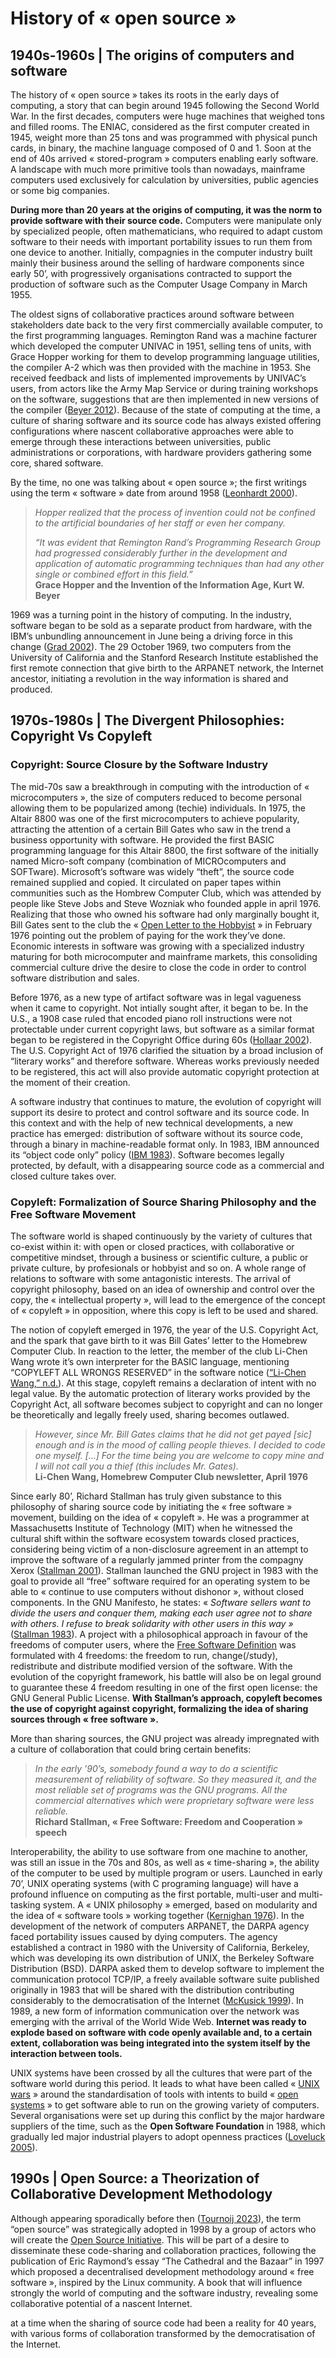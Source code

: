 # History of « open source »

## 1940s-1960s | The origins of computers and software[](https://open-source-undefined.org/content/history.html#s-1960s-the-origins-of-computers-and-software)

The history of « open source » takes its roots in the early days of computing, a story that can begin around 1945 following the Second World War. In the first decades, computers were huge machines that weighed tons and filled rooms. The ENIAC, considered as the first computer created in 1945, weight more than 25 tons and was programmed with physical punch cards, in binary, the machine language composed of 0 and 1. Soon at the end of 40s arrived « stored-program » computers enabling early software. A landscape with much more primitive tools than nowadays, mainframe computers used exclusively for calculation by universities, public agencies or some big companies.

**During more than 20 years at the origins of computing, it was the norm to provide software with their source code.** Computers were manipulate only by specialized people, often mathematicians, who required to adapt custom software to their needs with important portability issues to run them from one device to another. Initially, compagnies in the computer industry built mainly their business around the selling of hardware components since early 50’, with progressively organisations contracted to support the production of software such as the Computer Usage Company in March 1955.

The oldest signs of collaborative practices around software between stakeholders date back to the very first commercially available computer, to the first programming languages. Remington Rand was a machine facturer which developed the computer UNIVAC in 1951, selling tens of units, with Grace Hopper working for them to develop programming language utilities, the compiler A-2 which was then provided with the machine in 1953. She received feedback and lists of implemented improvements by UNIVAC’s users, from actors like the Army Map Service or during training workshops on the software, suggestions that are then implemented in new versions of the compiler ([Beyer 2012](https://open-source-undefined.org/content/history.html#ref-beyer_grace_2012)). Because of the state of computing at the time, a culture of sharing software and its source code has always existed offering configurations where nascent collaborative approaches were able to emerge through these interactions between universities, public administrations or corporations, with hardware providers gathering some core, shared software.

By the time, no one was talking about « open source »; the first writings using the term « software » date from around 1958 ([Leonhardt 2000](https://open-source-undefined.org/content/history.html#ref-leonhardt_john_2000)).

> _Hopper realized that the process of invention could not be confined to the artificial boundaries of her staff or even her company._
> 
> _“It was evident that Remington Rand’s Programming Research Group had progressed considerably further in the development and application of automatic programming techniques than had any other single or combined effort in this field.”_  
> **Grace Hopper and the Invention of the Information Age, Kurt W. Beyer**

1969 was a turning point in the history of computing. In the industry, software began to be sold as a separate product from hardware, with the IBM’s unbundling announcement in June being a driving force in this change ([Grad 2002](https://open-source-undefined.org/content/history.html#ref-grad_personal_2002)). The 29 October 1969, two computers from the University of California and the Stanford Research Institute established the first remote connection that give birth to the ARPANET network, the Internet ancestor, initiating a revolution in the way information is shared and produced.

## 1970s-1980s | The Divergent Philosophies: Copyright Vs Copyleft[](https://open-source-undefined.org/content/history.html#s-1980s-the-divergent-philosophies-copyright-vs-copyleft)

### Copyright: Source Closure by the Software Industry[](https://open-source-undefined.org/content/history.html#copyright-source-closure-by-the-software-industry)

The mid-70s saw a breakthrough in computing with the introduction of « microcomputers », the size of computers reduced to become personal allowing them to be popularized among (techie) individuals. In 1975, the Altair 8800 was one of the first microcomputers to achieve popularity, attracting the attention of a certain Bill Gates who saw in the trend a business opportunity with software. He provided the first BASIC programming language for this Altair 8800, the first software of the initially named Micro-soft company (combination of MICROcomputers and SOFTware). Microsoft’s software was widely “theft”, the source code remained supplied and copied. It circulated on paper tapes within communities such as the Hombrew Computer Club, which was attended by people like Steve Jobs and Steve Wozniak who founded apple in april 1976. Realizing that those who owned his software had only marginally bought it, Bill Gates sent to the club the « [Open Letter to the Hobbyist](https://en.wikipedia.org/wiki/An_Open_Letter_to_Hobbyists#Open_letter) » in February 1976 pointing out the problem of paying for the work they’ve done. Economic interests in software was growing with a specialized industry maturing for both microcomputer and mainframe markets, this consoliding commercial culture drive the desire to close the code in order to control software distribution and sales.

Before 1976, as a new type of artifact software was in legal vagueness when it came to copyright. Not intially sought after, it began to be. In the U.S., a 1908 case ruled that encoded piano roll instructions were not protectable under current copyright laws, but software as a similar format began to be registered in the Copyright Office during 60s ([Hollaar 2002](https://open-source-undefined.org/content/history.html#ref-hollaar_history_2002)). The U.S. Copyright Act of 1976 clarified the situation by a broad inclusion of “literary works” and therefore software. Whereas works previously needed to be registered, this act will also provide automatic copyright protection at the moment of their creation.

A software industry that continues to mature, the evolution of copyright will support its desire to protect and control software and its source code. In this context and with the help of new technical developments, a new practice has emerged: distribution of software without its source code, through a binary in machine-readable format only. In 1983, IBM announced its “object code only” policy ([IBM 1983](https://open-source-undefined.org/content/history.html#ref-ibm_ibm_1983)). Software becomes legally protected, by default, with a disappearing source code as a commercial and closed culture takes over.

### Copyleft: Formalization of Source Sharing Philosophy and the Free Software Movement[](https://open-source-undefined.org/content/history.html#copyleft-formalization-of-source-sharing-philosophy-and-the-free-software-movement)

The software world is shaped continuously by the variety of cultures that co-exist within it: with open or closed practices, with collaborative or competitive mindset, through a business or scientific culture, a public or private culture, by profesionals or hobbyist and so on. A whole range of relations to software with some antagonistic interests. The arrival of copyright philosophy, based on an idea of ownership and control over the copy, the « intellectual property », will lead to the emergence of the concept of « copyleft » in opposition, where this copy is left to be used and shared.

The notion of copyleft emerged in 1976, the year of the U.S. Copyright Act, and the spark that gave birth to it was Bill Gates’ letter to the Homebrew Computer Club. In reaction to the letter, the member of the club Li-Chen Wang wrote it’s own interpreter for the BASIC language, mentioning “COPYLEFT ALL WRONGS RESERVED” in the software notice ([“Li-Chen Wang,” n.d.](https://open-source-undefined.org/content/history.html#ref-noauthor_li-chen_nodate)). At this stage, copyleft remains a declaration of intent with no legal value. By the automatic protection of literary works provided by the Copyright Act, all software becomes subject to copyright and can no longer be theoretically and legally freely used, sharing becomes outlawed.

> _However, since Mr. Bill Gates claims that he did not get payed [sic] enough and is in the mood of calling people thieves. I decided to code one myself. […] For the time being you are welcome to copy mine and I will not call you a thief (this includes Mr. Gates)._  
> **Li-Chen Wang, Homebrew Computer Club newsletter, April 1976**

Since early 80’, Richard Stallman has truly given substance to this philosophy of sharing source code by initiating the « free software » movement, building on the idea of « copyleft ». He was a programmer at Massachusetts Institute of Technology (MIT) when he witnessed the cultural shift within the software ecosystem towards closed practices, considering being victim of a non-disclosure agreement in an attempt to improve the software of a regularly jammed printer from the compagny Xerox ([Stallman 2001](https://open-source-undefined.org/content/history.html#ref-stallman_free_2001)). Stallman launched the GNU project in 1983 with the goal to provide all “free” software required for an operating system to be able to « continue to use computers without dishonor », without closed components. In the GNU Manifesto, he states: « _Software sellers want to divide the users and conquer them, making each user agree not to share with others. I refuse to break solidarity with other users in this way »_ ([Stallman 1983](https://open-source-undefined.org/content/history.html#ref-stallman_gnu_1983)). A project with a philosophical approach in favour of the freedoms of computer users, where the [Free Software Definition](https://www.gnu.org/philosophy/free-sw.en.html#fs-definition) was formulated with 4 freedoms: the freedom to run, change(/study), redistribute and distribute modified version of the software. With the evolution of the copyright framework, his battle will also be on legal ground to guarantee these 4 freedom resulting in one of the first open license: the GNU General Public License. **With Stallman’s approach, copyleft becomes the use of copyright against copyright, formalizing the idea of sharing sources through « free software ».**

More than sharing sources, the GNU project was already impregnated with a culture of collaboration that could bring certain benefits:

> _In the early ’90’s, somebody found a way to do a scientific measurement of reliability of software. So they measured it, and the most reliable set of programs was the GNU programs. All the commercial alternatives which were proprietary software were less reliable._  
> **Richard Stallman, « Free Software: Freedom and Cooperation » speech**

Interoperability, the ability to use software from one machine to another, was still an issue in the 70s and 80s, as well as « time-sharing », the ability of the computer to be used by multiple program or users. Launched in early 70’, UNIX operating systems (with C programing language) will have a profound influence on computing as the first portable, multi-user and multi-tasking system. A « UNIX philosophy » emerged, based on modularity and the idea of « software tools » working together ([Kernighan 1976](https://open-source-undefined.org/content/history.html#ref-kernighan_software_1976)). In the development of the network of computers ARPANET, the DARPA agency faced portability issues caused by dying computers. The agency established a contract in 1980 with the University of California, Berkeley, which was developing its own distribution of UNIX, the Berkeley Software Distribution (BSD). DARPA asked them to develop software to implement the communication protocol TCP/IP, a freely available software suite published originally in 1983 that will be shared with the distribution contributing considerably to the democratisation of the Internet ([McKusick 1999](https://open-source-undefined.org/content/history.html#ref-mckusick_twenty_1999)). In 1989, a new form of information communication over the network was emerging with the arrival of the World Wide Web. **Internet was ready to explode based on software with code openly available and, to a certain extent, collaboration was being integrated into the system itself by the interaction between tools.**

UNIX systems have been crossed by all the cultures that were part of the software world during this period. It leads to what have been called « [UNIX wars](https://en.wikipedia.org/wiki/Unix_wars) » around the standardisation of tools with intents to build « [open systems](https://en.wikipedia.org/wiki/Open_system_(computing)) » to get software able to run on the growing variety of computers. Several organisations were set up during this conflict by the major hardware suppliers of the time, such as the **Open Software Foundation** in 1988, which gradually led major industrial players to adopt openness practices ([Loveluck 2005](https://open-source-undefined.org/content/history.html#ref-loveluck_open_2005)).

## 1990s | Open Source: a Theorization of Collaborative Development Methodology[](https://open-source-undefined.org/content/history.html#s-open-source-a-theorization-of-collaborative-development-methodology)

Although appearing sporadically before then ([Tournoij 2023](https://open-source-undefined.org/content/history.html#ref-tournoij_lets_2023)), the term “open source” was strategically adopted in 1998 by a group of actors who will create the [Open Source Initiative](https://opensource.org/). This will be part of a desire to disseminate these code-sharing and collaboration practices, following the publication of Eric Raymond’s essay “The Cathedral and the Bazaar” in 1997 which proposed a decentralised development methodology around « free software », inspired by the Linux community. A book that will influence strongly the world of computing and the software industry, revealing some collaborative potential of a nascent Internet.

at a time when the sharing of source code had been a reality for 40 years, with various forms of collaboration transformed by the democratisation of the Internet.
